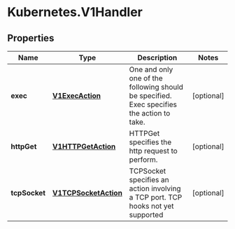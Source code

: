 # Kubernetes.V1Handler

## Properties
Name | Type | Description | Notes
------------ | ------------- | ------------- | -------------
**exec** | [**V1ExecAction**](V1ExecAction.md) | One and only one of the following should be specified. Exec specifies the action to take. | [optional] 
**httpGet** | [**V1HTTPGetAction**](V1HTTPGetAction.md) | HTTPGet specifies the http request to perform. | [optional] 
**tcpSocket** | [**V1TCPSocketAction**](V1TCPSocketAction.md) | TCPSocket specifies an action involving a TCP port. TCP hooks not yet supported | [optional] 


